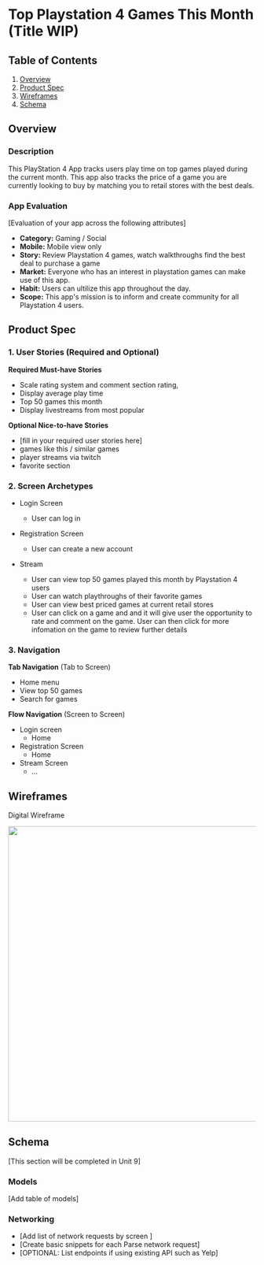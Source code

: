 
# Top Playstation 4 Games This Month (Title WIP)

## Table of Contents
1. [Overview](#Overview)
1. [Product Spec](#Product-Spec)
1. [Wireframes](#Wireframes)
2. [Schema](#Schema)

## Overview
### Description
This PlayStation 4 App tracks users play time on top games played during the current month. This app also tracks the price of a game you are currently looking to buy by matching you to retail stores with the best deals.

### App Evaluation
[Evaluation of your app across the following attributes]
- **Category:** Gaming / Social 
- **Mobile:** Mobile view only
- **Story:** Review Playstation 4 games, watch walkthroughs find the best deal to purchase a game
- **Market:** Everyone who has an interest in playstation games can make use of this app. 
- **Habit:** Users can ultilize this app throughout the day.
- **Scope:** This app's mission is to inform and create community for all Playstation 4 users. 

## Product Spec

### 1. User Stories (Required and Optional)

**Required Must-have Stories**

* Scale rating system and comment section rating,
* Display average play time
* Top 50 games this month 
* Display livestreams from most popular 

**Optional Nice-to-have Stories**

* [fill in your required user stories here]
* games like this / similar games
* player streams via twitch
* favorite section


### 2. Screen Archetypes

* Login Screen
   * User can log in
   
* Registration Screen
   * User can create a new account
   
* Stream
   * User can view top 50 games played this month by Playstation 4 users
   * User can watch playthroughs of their favorite games
   * User can view best priced games at current retail stores
   * User can click on a game and and it will give user the opportunity to rate and comment on the game. User can then click for more infomation on the game to review further details
   

### 3. Navigation

**Tab Navigation** (Tab to Screen)

* Home menu
* View top 50 games
* Search for games

**Flow Navigation** (Screen to Screen)

* Login screen
   * Home
* Registration Screen
   * Home
* Stream Screen 
   * ...
   

## Wireframes
Digital Wireframe

<img src="https://i.imgur.com/4gR5a2Y.png" width=600>


## Schema 
[This section will be completed in Unit 9]
### Models
[Add table of models]
### Networking
- [Add list of network requests by screen ]
- [Create basic snippets for each Parse network request]
- [OPTIONAL: List endpoints if using existing API such as Yelp]

